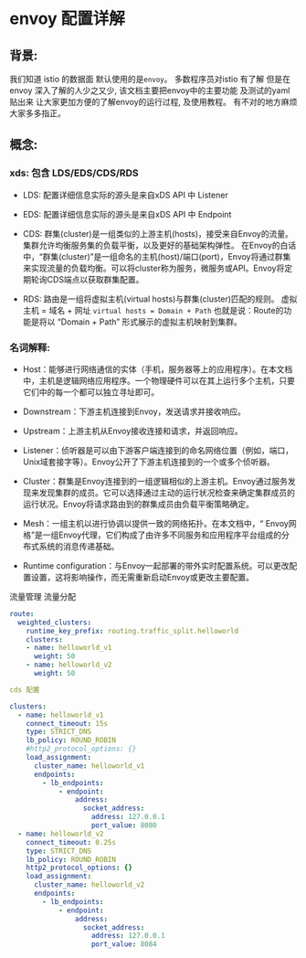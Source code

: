 # envoy 配置详解

## 背景:

我们知道 istio 的数据面 默认使用的是`envoy`。
多数程序员对istio 有了解 但是在envoy 深入了解的人少之又少, 
该文档主要把envoy中的主要功能 及测试的yaml 贴出来 让大家更加方便的了解envoy的运行过程, 及使用教程。
有不对的地方麻烦大家多多指正。

## 概念:

### xds: 包含 LDS/EDS/CDS/RDS

* LDS: 配置详细信息实际的源头是来自xDS API 中 Listener

* EDS: 配置详细信息实际的源头是来自xDS API 中  Endpoint 


* CDS: 群集(cluster)是一组类似的上游主机(hosts)，接受来自Envoy的流量。
集群允许均衡服务集的负载平衡，以及更好的基础架构弹性。
在Envoy的白话中，“群集(cluster)”是一组命名的主机(host)/端口(port)，Envoy将通过群集来实现流量的负载均衡。可以将cluster称为服务，微服务或API。Envoy将定期轮询CDS端点以获取群集配置。

* RDS: 路由是一组将虚拟主机(virtual hosts)与群集(cluster)匹配的规则。
虚拟主机 = 域名 + 网址 `virtual hosts = Domain + Path`
也就是说：Route的功能是将以 “Domain + Path” 形式展示的虚拟主机映射到集群。

### 名词解释:
* Host：能够进行网络通信的实体（手机，服务器等上的应用程序）。在本文档中，主机是逻辑网络应用程序。一个物理硬件可以在其上运行多个主机，只要它们中的每一个都可以独立寻址即可。

* Downstream：下游主机连接到Envoy，发送请求并接收响应。

* Upstream：上游主机从Envoy接收连接和请求，并返回响应。

* Listener：侦听器是可以由下游客户端连接到的命名网络位置（例如，端口，Unix域套接字等）。Envoy公开了下游主机连接到的一个或多个侦听器。

* Cluster：群集是Envoy连接到的一组逻辑相似的上游主机。Envoy通过服务发现来发现集群的成员。它可以选择通过主动的运行状况检查来确定集群成员的运行状况。Envoy将请求路由到的群集成员由负载平衡策略确定。

* Mesh：一组主机以进行协调以提供一致的网络拓扑。在本文档中，“ Envoy网格”是一组Envoy代理，它们构成了由许多不同服务和应用程序平台组成的分布式系统的消息传递基础。

* Runtime configuration：与Envoy一起部署的带外实时配置系统。可以更改配置设置，这将影响操作，而无需重新启动Envoy或更改主要配置。

流量管理 流量分配

```yaml
route:
  weighted_clusters:
    runtime_key_prefix: routing.traffic_split.helloworld
    clusters:
    - name: helloworld_v1
      weight: 50
    - name: helloworld_v2
      weight: 50

cds 配置

clusters:
  - name: helloworld_v1
    connect_timeout: 15s
    type: STRICT_DNS
    lb_policy: ROUND_ROBIN
    #http2_protocol_options: {}
    load_assignment:
      cluster_name: helloworld_v1
      endpoints:
        - lb_endpoints:
            - endpoint:
                address:
                  socket_address:
                    address: 127.0.0.1
                    port_value: 8080
  - name: helloworld_v2
    connect_timeout: 0.25s
    type: STRICT_DNS
    lb_policy: ROUND_ROBIN
    http2_protocol_options: {}
    load_assignment:
      cluster_name: helloworld_v2
      endpoints:
        - lb_endpoints:
            - endpoint:
                address:
                  socket_address:
                    address: 127.0.0.1
                    port_value: 8084
```

